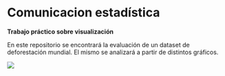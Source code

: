 # Comunicacion estadística

**Trabajo práctico sobre visualización**

En este repositorio se encontrará la evaluación de un dataset de deforestación mundial. El mismo se analizará a partir de distintos gráficos.

[<img src="hhttps://i0.wp.com/www.diariosustentable.com/wp-content/uploads/2015/06/deforestacion.jpg?resize=1068%2C696&ssl=1">](http://google.com.au/)


